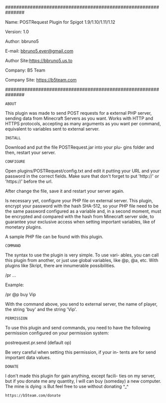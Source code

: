 ###############################################################

Name: POSTRequest Plugin for Spigot 1.9/1.10/1.11/1.12

Version: 1.0

Author: bbruno5

E-mail: <bbruno5.ever@gmail.com>

Author Site:<https://bbruno5.us.to>

Company: B5 Team

Company Site: <https://b5team.com>

###############################################################

	ABOUT

This plugin was made to send POST requests for a
external PHP server, sending data from Minecraft Servers
as you want. Works with HTTP and HTTPS protocols,
accepting as many arguments as you want per command,
equivalent to variables sent to external server.



	INSTALL

Download and put the file POSTRequest.jar into your plu-
gins folder and then, restart your server.



	CONFIGURE

Open plugins/POSTRequest/config.txt and edit it putting
your URL and your password in the correct fields. Make
sure that don't forget to put 'http://' or 'https://'
before the url.

After change the file, save it and restart your server
again.

Is necessary yet, configure your PHP file on external
server. This plugin, encrypt your password with the hash
SHA-512, so your PHP file need to be the same password
configured as a variable and, in a second moment, must
be encrypted and compared with the hash from Minecraft
server side, to guarantee your exclusive access when
setting important variables, like of monetary plugins.

A sample PHP file can be found with this plugin.



	COMMAND

The syntax to use the plugin is very simple. To use vari-
ables, you can call this plugin from another, or just use
global variables, like @p, @a, etc. With plugins like
Skript, there are innumerable possibilities.

/pr <argument1> <argument2> <argument3> ...

Example:

/pr @p buy Vip

With the command above, you send to external server, the
name of player, the string 'buy' and the string 'Vip'.



	PERMISSION

To use this plugin and send commands, you need to have the
following permission configured on your permission system:

  postrequest.pr.send (default op)

Be very careful when setting this permission, if your in-
tents are for send important data values.



	DONATE

I don't made this plugin for gain anything, except facili-
ties on my server, but if you donate me any quantity, I will
can buy (someday) a new computer. The mine is dying :s But
feel free to use without donating ^_^

	https://b5team.com/donate
